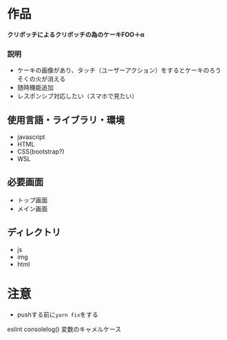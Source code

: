 # 作品

**クリボッチによるクリボッチの為のケーキFOO＋α**

### 説明

- ケーキの画像があり、タッチ（ユーザーアクション）をするとケーキのろうそくの火が消える
- 随時機能追加
- レスポンシブ対応したい（スマホで見たい）

## 使用言語・ライブラリ・環境

- javascript
- HTML
- CSS(bootstrap?)
- WSL

## 必要画面

- トップ画面
- メイン画面

## ディレクトリ

- js
- img
- html

# 注意
- pushする前に`yarn fix`をする


eslint
consolelog()
変数のキャメルケース